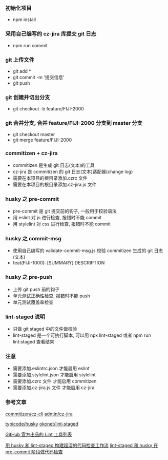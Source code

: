 ### 初始化项目

- npm install

### 采用自己编写的 cz-jira 库提交 git 日志

- npm run commit

### git 上传文件

- git add \*
- git commit -m '提交信息'
- git push

### git 创建并切出分支

- git checkout -b feature/FIJI-2000

### git 合并分支, 合并 feature/FIJI-2000 分支到 master 分支

- git checkout master
- git merge feature/FIJI-2000

### commitizen + cz-jira

- commitizen 是生成 git 日志(文本)的工具
- cz-jira 是 commitizen 的 git 日志(文本)适配器(change log)
- 需要在本项目的根目录添加.czrc 文件
- 需要在本项目的根目录添加.cz-jira.js 文件

### husky 之 pre-commit

- pre-commit 是 git 提交前的钩子, 一般用于校验语法
- 用 eslint 对 js 进行检查, 报错时不能 commit
- 用 stylelint 对 css 进行检查, 报错时不能 commit

### husky 之 commit-msg

- 使用自己编写的 validate-commit-msg.js 校验 commitizen 生成的 git 日志(文本)
- feat(FIJI-1000): [SUMMARY] DESCRIPTION

### husky 之 pre-push

- 上传 git push 前的钩子
- 单元测试正确性检查, 报错时不能 push
- 单元测试覆盖率检查

### lint-staged 说明

- 只做 git staged 中的文件做校验
- lint-staged 是一个可执行脚本, 可以用 npx lint-staged 或者 npm run lint:staged 查看结果

### 注意

- 需要添加.eslintrc.json 才能启用 eslint
- 需要添加.stylelint.json 才能启用 stylelint
- 需要添加.czrc 文件 才能启用 commitizen
- 需要添加.cz-jira.js 文件 才能启用 cz-jira

### 参考文章

[commitizen/cz-cli](https://github.com/commitizen/cz-cli)
[adntin/cz-jira](https://github.com/adntin/cz-jira)

[typicode/husky](https://github.com/typicode/husky)
[okonet/lint-staged](https://github.com/okonet/lint-staged)

[GitHub 官方出品的 Lint 工具列表](https://github.com/collections/clean-code-linters)

[用 husky 和 lint-staged 构建超溜的代码检查工作流](https://segmentfault.com/a/1190000009546913)
[lint-staged 和 husky 在 pre-commit 阶段做代码检查](https://dsb123dsb.github.io/2018/05/26/lint-staged%E5%92%8Chusky%E5%9C%A8pre-commit%E9%98%B6%E6%AE%B5%E5%81%9A%E4%BB%A3%E7%A0%81%E6%A3%80%E6%9F%A5/)
